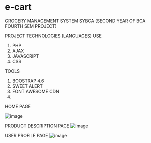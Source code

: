 # e-cart
GROCERY MANAGEMENT SYSTEM SYBCA (SECOND YEAR OF BCA FOURTH SEM PROJECT)

PROJECT TECHNOLOGIES (LANGUAGES) USE
1. PHP
2. AJAX
3. JAVASCRIPT
4. CSS

TOOLS
1. BOOSTRAP 4.6
2. SWEET ALERT
3. FONT AWESOME CDN
4. 
HOME PAGE

![image](https://user-images.githubusercontent.com/111139558/184530285-03dd3281-cb7b-40f9-9ddf-b35a8b5b6209.png)

PRODUCT DESCRIPTION PACE
![image](https://user-images.githubusercontent.com/111139558/184530290-bc89e60f-e0ec-4c4c-a7ec-75ae37a9ff8c.png)

USER PROFILE PAGE
![image](https://user-images.githubusercontent.com/111139558/184530305-3105523c-d9e3-4c28-9904-d292552ffe99.png)
